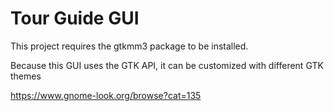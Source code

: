 # Tour Guide GUI

This project requires the gtkmm3 package to be installed.

Because this GUI uses the GTK API, it can be customized with different GTK themes

https://www.gnome-look.org/browse?cat=135
